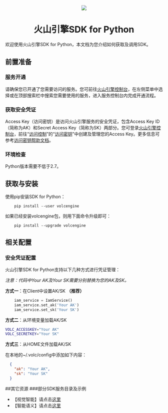 <h1 align="center"><img src="https://iam.volccdn.com/obj/volcengine-public/pic/volcengine-icon.png"></h1>
<h1 align="center">火山引擎SDK for Python</h1> 
欢迎使用火山引擎SDK for Python，本文档为您介绍如何获取及调用SDK。

## 前置准备
### 服务开通
请确保您已开通了您需要访问的服务。您可前往[火山引擎控制台](https://console.volcengine.com/ )，在左侧菜单中选择或在顶部搜索栏中搜索您需要使用的服务，进入服务控制台内完成开通流程。
### 获取安全凭证
Access Key（访问密钥）是访问火山引擎服务的安全凭证，包含Access Key ID（简称为AK）和Secret Access Key（简称为SK）两部分。您可登录[火山引擎控制台](https://console.volcengine.com/ )，前往“[访问控制](https://console.volcengine.com/iam )”的“[访问密钥](https://console.volcengine.com/iam/keymanage/ )”中创建及管理您的Access Key。更多信息可参考[访问密钥帮助文档](https://www.volcengine.com/docs/6291/65568 )。
### 环境检查
Python版本需要不低于2.7。

## 获取与安装

使用pip安装SDK for Python：
```
    pip install --user volcengine
```
如果已经安装volcengine包，则用下面命令升级即可：
```
    pip install --upgrade volcengine
```

## 相关配置
### 安全凭证配置
火山引擎SDK for Python支持以下几种方式进行凭证管理：

*注意：代码中Your AK及Your SK需要分别替换为您的AK及SK。*

**方式一**：在Client中设置AK/SK **（推荐）**
  ```python
      iam_service = IamService()
      iam_service.set_ak('Your AK')
      iam_service.set_sk('Your SK')
  ```

**方式二**：从环境变量加载AK/SK
  ```bash
  VOLC_ACCESSKEY="Your AK"  
  VOLC_SECRETKEY="Your SK"
  ```
**方式三**：从HOME文件加载AK/SK

在本地的~/.volc/config中添加如下内容：
  ```json
    {
      "ak": "Your AK",
      "sk": "Your SK"
    }
  ```



##其它资源
###部分SDK服务目录及示例

- 【视觉智能】请点击[这里](volcengine/visual/README.md)
- 【智能语义】请点击[这里](volcengine/nlp/README.md)
